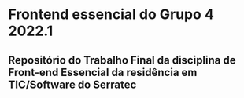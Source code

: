 # Frontend essencial do Grupo 4 2022.1
## Repositório do Trabalho Final da disciplina de Front-end Essencial da residência em TIC/Software do Serratec
